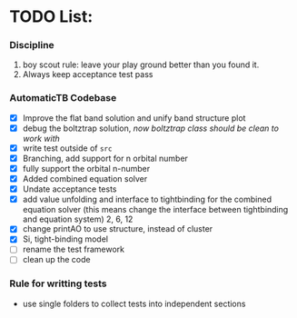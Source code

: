 # TODO List:
### Discipline
1. boy scout rule: leave your play ground better than you found it.
1. Always keep acceptance test pass 

### AutomaticTB Codebase
 - [x] Improve the flat band solution and unify band structure plot
 - [x] debug the boltztrap solution, *now boltztrap class should be clean to work with*
 - [x] write test outside of `src`
 - [x] Branching, add support for n orbital number
 - [x] fully support the orbital n-number
 - [x] Added combined equation solver
 - [x] Undate acceptance tests
 - [x] add value unfolding and interface to tightbinding for the combined equation solver
        (this means change the interface between tightbinding and equation system)
       2, 6, 12 
 - [x] change printAO to use structure, instead of cluster
 - [x] Si, tight-binding model
 - [ ] rename the test framework
 - [ ] clean up the code

### Rule for writting tests
- use single folders to collect tests into independent sections

